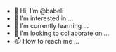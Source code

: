 - 👋 Hi, I’m @babeli
- 👀 I’m interested in ...
- 🌱 I’m currently learning ...
- 💞️ I’m looking to collaborate on ...
- 📫 How to reach me ...

<!---
babeli/babeli is a ✨ special ✨ repository because its `README.md` (this file) appears on your GitHub profile.
You can click the Preview link to take a look at your changes.
--->
